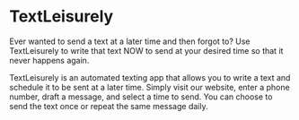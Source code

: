 # TextLeisurely
 
Ever wanted to send a text at a later time and then forgot to? Use TextLeisurely to write that text NOW to send at your desired time so that it never happens again.

TextLeisurely is an automated texting app that allows you to write a text and schedule it to be sent at a later time. Simply visit our website, enter a phone number, draft a message, and select a time to send. You can choose to send the text once or repeat the same message daily.
